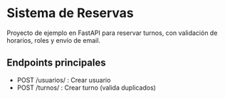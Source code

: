 # Sistema de Reservas

Proyecto de ejemplo en FastAPI para reservar turnos, con validación de horarios, roles y envío de email.

## Endpoints principales

- POST /usuarios/ : Crear usuario
- POST /turnos/ : Crear turno (valida duplicados)
